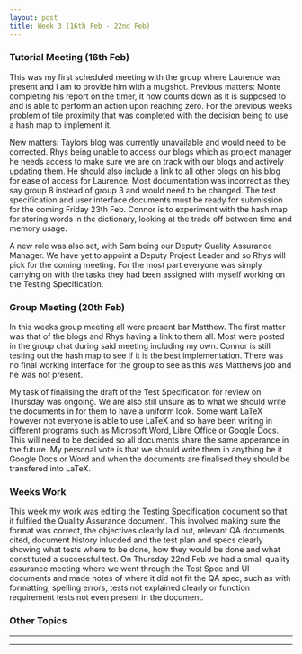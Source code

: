 ```yaml
---
layout: post
title: Week 3 (16th Feb - 22nd Feb)
---
```


### Tutorial Meeting (16th Feb)
This was my first scheduled meeting with the group where Laurence was present and I am to provide him with a mugshot.
Previous matters:
Monte completing his report on the timer, it now counts down as it is supposed to and is able to perform an action upon reaching zero.
For the previous weeks problem of tile proximity that was completed with the decision being to use a hash map to implement it.

New matters:
Taylors blog was currently unavailable and would need to be corrected.
Rhys being unable to access our blogs which as project manager he needs access to make sure we are on track with our blogs and actively updating them. He should also include a link to all other blogs on his blog for ease of access for Laurence.
Most documentation was incorrect as they say group 8 instead of group 3 and would need to be changed.
The test specification and user interface documents must be ready for submission for the coming Friday 23th Feb.
Connor is to experiment with the hash map for storing words in the dictionary, looking at the trade off between time and memory usage.

A new role was also set, with Sam being our Deputy Quality Assurance Manager. We have yet to appoint a Deputy Project Leader and so Rhys will pick for the coming meeting.
For the most part everyone was simply carrying on with the tasks they had been assigned with myself working on the Testing Specification.

### Group Meeting (20th Feb)
In this weeks group meeting all were present bar Matthew.
The first matter was that of the blogs and Rhys having a link to them all. Most were posted in the group chat during said meeting including my own. Connor is still testing out the hash map to see if it is the best implementation. There was no final working interface for the group to see as this was Matthews job and he was not present.

My task of finalising the draft of the Test Specification for review on Thursday was ongoing. We are also still unsure as to what we should write the documents in for them to have a uniform look. Some want LaTeX however not everyone is able to use LaTeX and so have been writing in different programs such as Microsoft Word, Libre Office or Google Docs. This will need to be decided so all documents share the same apperance in the future. My personal vote is that we should write them in anything be it Google Docs or Word and when the documents are finalised they should be transfered into LaTeX.

### Weeks Work
This week my work was editing the Testing Specification document so that it fulfiled the Quality Assurance document. This involved making sure the format was correct, the objectives clearly laid out, relevant QA documents cited, document history inlucded and the test plan and specs clearly showing what tests where to be done, how they would be done and what constituted a successful test. On Thursday 22nd Feb we had a small quality assurance meeting where we went through the Test Spec and UI documents and made notes of where it did not fit the QA spec, such as with formatting, spelling errors, tests not explained clearly or function requirement tests not even present in the document.

### Other Topics

----
****
